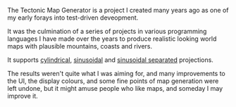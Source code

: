 The Tectonic Map Generator is a project I created many years ago as one of my early forays into test-driven deveopment.

It was the culmination of a series of projects in various programming languages I have made over the years to produce realistic looking world maps with plausible mountains, coasts and rivers.

It supports [cylindrical](https://github.com/marchamann/Tectonic-Map-Generator/tree/master/cylindrical.png),  [sinusoidal](https://github.com/marchamann/Tectonic-Map-Generator/tree/master/sinusoidal.png) and  [sinusoidal separated](https://github.com/marchamann/Tectonic-Map-Generator/tree/master/sinusoidalseparated.png) projections.

The results weren&#39;t quite what I was aiming for, and many improvements to the UI, the display colours, and some fine points of map generation were left undone, but it might amuse people who like maps, and someday I may improve it.
